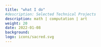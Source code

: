 ```yaml
---
title: "what I do"
#description: Selected Technical Projects
description: math | computation | art
weight: 20
date: 2022-01-08
background:
logo: icons/sacred.svg
---
```

